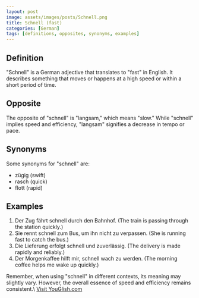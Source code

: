 ```yaml
---
layout: post
image: assets/images/posts/Schnell.png
title: Schnell (fast)
categories: [German]
tags: [definitions, opposites, synonyms, examples]
---
```


## Definition
"Schnell" is a German adjective that translates to "fast" in English. It describes something that moves or happens at a high speed or within a short period of time. 

## Opposite
The opposite of "schnell" is "langsam," which means "slow." While "schnell" implies speed and efficiency, "langsam" signifies a decrease in tempo or pace.

## Synonyms
Some synonyms for "schnell" are:
- zügig (swift)
- rasch (quick)
- flott (rapid)

## Examples
1. Der Zug fährt schnell durch den Bahnhof. (The train is passing through the station quickly.)
2. Sie rennt schnell zum Bus, um ihn nicht zu verpassen. (She is running fast to catch the bus.)
3. Die Lieferung erfolgt schnell und zuverlässig. (The delivery is made rapidly and reliably.)
4. Der Morgenkaffee hilft mir, schnell wach zu werden. (The morning coffee helps me wake up quickly.)

Remember, when using "schnell" in different contexts, its meaning may slightly vary. However, the overall essence of speed and efficiency remains consistent.\ <a id="yg-widget-0" class="youglish-widget" data-query="Schnell" data-lang="german" data-components="8412" data-auto-start="0" data-bkg-color="theme_light" data-title="How%20to%20pronounce%20Schnell%20in%20German"  rel="nofollow" href="https://youglish.com">Visit YouGlish.com</a><script async src="https://youglish.com/public/emb/widget.js" charset="utf-8"></script>